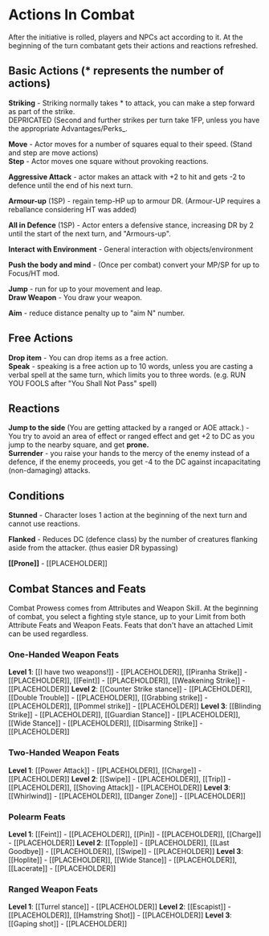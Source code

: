 # Actions In Combat

After the initiative is rolled, players and NPCs act according to it.
At the beginning of the turn combatant gets their actions and reactions refreshed.

## Basic Actions (* represents the number of actions)

**Striking** - Striking normally takes * to attack, you can make a step forward as part of the strike.  
DEPRICATED (Second and further strikes per turn take 1FP, unless you have the appropriate Advantages/Perks_.

**Move** - Actor moves for a number of squares equal to their speed. (Stand and step are move actions)  
**Step** - Actor moves one square without provoking reactions.

**Aggressive Attack** - actor makes an attack with +2 to hit and gets -2 to defence until the end of his next turn.

**Armour-up** (1SP) - regain temp-HP up to armour DR. (Armour-UP requires a reballance considering HT was added)

**All in Defence** (1SP) - Actor enters a defensive stance, increasing DR by 2 until the start of the next turn, and "Armours-up".

**Interact with Environment** - General interaction with objects/environment

**Push the body and mind** - (Once per combat) convert your MP/SP for up to Focus/HT mod.

**Jump** - run for up to your movement and leap.  
**Draw Weapon** - You draw your weapon.

**Aim** - reduce distance penalty up to "aim N" number.

## Free Actions

**Drop item** - You can drop items as a free action.  
**Speak** - speaking is a free action up to 10 words, unless you are casting a verbal spell at the same turn, which limits you to three words. (e.g. RUN YOU FOOLS after "You Shall Not Pass" spell)

## Reactions

**Jump to the side** (You are getting attacked by a ranged or AOE attack.) - You try to avoid an area of effect or ranged effect and get +2 to DC as you jump to the nearby square, and get **prone.**  
**Surrender** - you raise your hands to the mercy of the enemy instead of a defence, if the enemy proceeds, you get -4 to the DC against incapacitating (non-damaging) attacks.

## Conditions

**Stunned** - Character loses 1 action at the beginning of the next turn and cannot use reactions.

**Flanked** - Reduces DC (defence class) by the number of creatures flanking aside from the attacker. (thus easier DR bypassing)

**[[Prone]]** - [[PLACEHOLDER]]

## Combat Stances and Feats

Combat Prowess comes from Attributes and Weapon Skill. At the beginning of combat, you select a fighting style stance, up to your Limit from both Attribute Feats and Weapon Feats. Feats that don't have an attached Limit can be used regardless.

### One-Handed Weapon Feats
**Level 1**: [[I have two weapons!]] - [[PLACEHOLDER]], [[Piranha Strike]] - [[PLACEHOLDER]], [[Feint]] - [[PLACEHOLDER]], [[Weakening Strike]] - [[PLACEHOLDER]]
**Level 2**: [[Counter Strike stance]] - [[PLACEHOLDER]], [[Double Trouble]] - [[PLACEHOLDER]], [[Grabbing strike]] - [[PLACEHOLDER]], [[Pommel strike]] - [[PLACEHOLDER]]
**Level 3**: [[Blinding Strike]] - [[PLACEHOLDER]], [[Guardian Stance]] - [[PLACEHOLDER]], [[Wide Stance]] - [[PLACEHOLDER]], [[Disarming Strike]] - [[PLACEHOLDER]]

### Two-Handed Weapon Feats
**Level 1**: [[Power Attack]] - [[PLACEHOLDER]], [[Charge]] - [[PLACEHOLDER]]
**Level 2**: [[Swipe]] - [[PLACEHOLDER]], [[Trip]] - [[PLACEHOLDER]], [[Shoving Attack]] - [[PLACEHOLDER]]
**Level 3**: [[Whirlwind]] - [[PLACEHOLDER]], [[Danger Zone]] - [[PLACEHOLDER]]

### Polearm Feats
**Level 1**: [[Feint]] - [[PLACEHOLDER]], [[Pin]] - [[PLACEHOLDER]], [[Charge]] - [[PLACEHOLDER]]
**Level 2**: [[Topple]] - [[PLACEHOLDER]], [[Last Goodbye]] - [[PLACEHOLDER]], [[Swipe]] - [[PLACEHOLDER]]
**Level 3**: [[Hoplite]] - [[PLACEHOLDER]], [[Wide Stance]] - [[PLACEHOLDER]], [[Lacerate]] - [[PLACEHOLDER]]

### Ranged Weapon Feats
**Level 1**: [[Turrel stance]] - [[PLACEHOLDER]]
**Level 2**: [[Escapist]] - [[PLACEHOLDER]], [[Hamstring Shot]] - [[PLACEHOLDER]]
**Level 3**: [[Gaping shot]] - [[PLACEHOLDER]]
